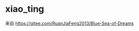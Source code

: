 # xiao_ting

来自
<a href="https://gitee.com/RuanJiaFeng2013/Blue-Sea-of-Dreams">https://gitee.com/RuanJiaFeng2013/Blue-Sea-of-Dreams</a>
